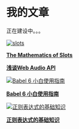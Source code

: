 # 我的文章

正在建设中。。。


[![slots][1]](/article/slots/)

[**The Mathematics of Slots**](/article/slots/)

[**浅谈Web Audio API**](/article/doc/1)

[![Babel 6 小白使用指南][3]](/article/slots/)

[**Babel 6 小白使用指南**](/article/doc/2)

[![正则表达式的基础知识][2]](/article/slots/)

[**正则表达式的基础知识**](/article/doc/3)



[1]: http://wilberway.com/article/images/art1.jpg
[2]: http://wilberway.com/article/images/art2.jpg?v2
[3]: http://wilberway.com/article/images/art3.jpg
